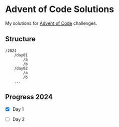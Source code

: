 # Advent of Code Solutions

My solutions for [Advent of Code](https://adventofcode.com/) challenges.

## Structure

```
/2024
    /day01
        /a
        /b
    /day02
        /a
        /b
    ...
```

## Progress 2024

- [x] Day 1
- [ ] Day 2

